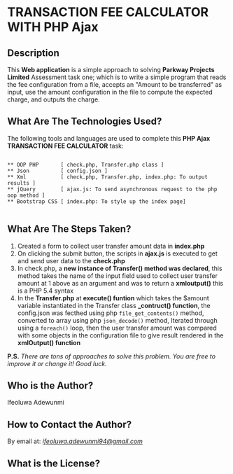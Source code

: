 # TRANSACTION FEE CALCULATOR WITH PHP Ajax 

## Description

This **Web application** is a simple approach to solving **Parkway Projects Limited** Assessment task one; which is to write a simple program that reads the fee configuration from a file, accepts an "Amount to be transferred" as input, use the amount configuration in the file to compute the expected charge, and outputs the charge.

## What Are The Technologies  Used?

The following tools and languages are used to complete this **PHP Ajax TRANSACTION FEE CALCULATOR** task:
```

** OOP PHP       [ check.php, Transfer.php class ]
** Json          [ config.json ]
** Xml           [ check.php, Transfer.php, index.php: To output results ]
** jQuery        [ ajax.js: To send asynchronous request to the php oop method ]
** Bootstrap CSS [ index.php: To style up the index page]


```

## What Are The Steps Taken?

1.  Created a form to collect user transfer amount data in **index.php**
2.  On clicking the submit button, the scripts in **ajax.js** is executed to get and send user data to the **check.php**
3.  In check.php, a **new instance of Transfer() method was declared**, this method takes the name of the input field used to collect user transfer amount at 1 above as an argument  and was to return a **xmloutput()** this is a PHP 5.4 syntax
4.  In the **Transfer.php** at **execute() funtion** which takes the $amount variable instantiated in the Transfer class **_contruct() function**, the config.json was fecthed using php ```file_get_contents()``` method, converted to array using php ```json_decode()``` method, Iterated through using a ```foreach()``` loop, then the user transfer amount was compared with some objects in the configuration file to give result rendered in the **xmlOutput() function** 



**P.S.** *There are tons of approaches to solve this problem. You are free to improve it or change it! Good luck.*

## Who is the Author?

Ifeoluwa Adewunmi


## How to Contact the Author?

By email at: *<ifeoluwa.adewunmi94@gmail.com>*


## What is the License?
